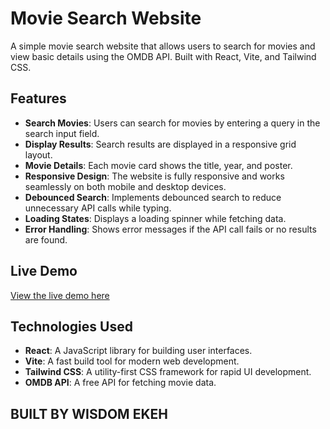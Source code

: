 # Movie Search Website

A simple movie search website that allows users to search for movies and view basic details using the OMDB API. Built with React, Vite, and Tailwind CSS.

## Features

- **Search Movies**: Users can search for movies by entering a query in the search input field.
- **Display Results**: Search results are displayed in a responsive grid layout.
- **Movie Details**: Each movie card shows the title, year, and poster.
- **Responsive Design**: The website is fully responsive and works seamlessly on both mobile and desktop devices.
- **Debounced Search**: Implements debounced search to reduce unnecessary API calls while typing.
- **Loading States**: Displays a loading spinner while fetching data.
- **Error Handling**: Shows error messages if the API call fails or no results are found.

## Live Demo

[View the live demo here](https://movie-search-khaki-zeta.vercel.app/)

## Technologies Used

- **React**: A JavaScript library for building user interfaces.
- **Vite**: A fast build tool for modern web development.
- **Tailwind CSS**: A utility-first CSS framework for rapid UI development.
- **OMDB API**: A free API for fetching movie data.

## BUILT BY WISDOM EKEH
